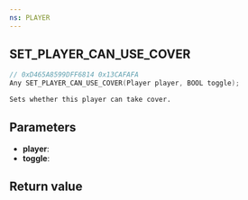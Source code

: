 ```yaml
---
ns: PLAYER
---
```

## SET_PLAYER_CAN_USE_COVER

```c
// 0xD465A8599DFF6814 0x13CAFAFA
Any SET_PLAYER_CAN_USE_COVER(Player player, BOOL toggle);
```

```
Sets whether this player can take cover.  
```

## Parameters
* **player**: 
* **toggle**: 

## Return value
